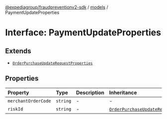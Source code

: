 [@expediagroup/fraudpreventionv2-sdk](../../index.md) / [models](../index.md) / PaymentUpdateProperties

# Interface: PaymentUpdateProperties

## Extends

- [`OrderPurchaseUpdateRequestProperties`](OrderPurchaseUpdateRequestProperties.md)

## Properties

| Property | Type | Description | Inheritance | Source |
| :------ | :------ | :------ | :------ | :------ |
| `merchantOrderCode` | `string` | - | - | models/PaymentUpdate.ts:49 |
| `riskId` | `string` | - | [`OrderPurchaseUpdateRequestProperties`](OrderPurchaseUpdateRequestProperties.md).`riskId` | models/OrderPurchaseUpdateRequest.ts:42 |
